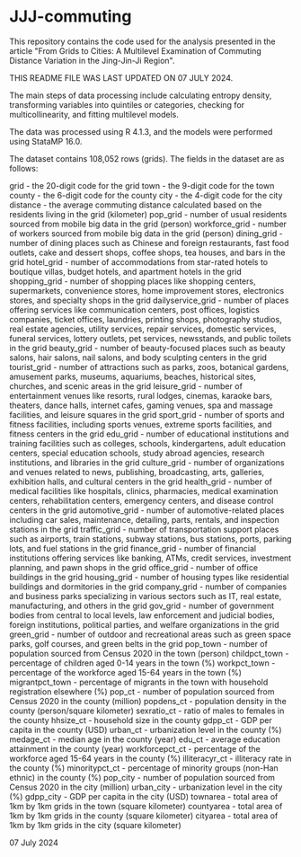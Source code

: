 # JJJ-commuting
This repository contains the code used for the analysis presented in the article "From Grids to Cities: A Multilevel Examination of Commuting Distance Variation in the Jing-Jin-Ji Region".

THIS README FILE WAS LAST UPDATED ON 07 JULY 2024.

The main steps of data processing include calculating entropy density, transforming variables into quintiles or categories, checking for multicollinearity, and fitting multilevel models.

The data was processed using R 4.1.3, and the models were performed using StataMP 16.0.

The dataset contains 108,052 rows (grids). The fields in the dataset are as follows:

grid - the 20-digit code for the grid
town - the 9-digit code for the town
county - the 6-digit code for the county
city - the 4-digit code for the city
distance - the average commuting distance calculated based on the residents living in the grid (kilometer)
pop_grid - number of usual residents sourced from mobile big data in the grid (person)
workforce_grid - number of workers sourced from mobile big data in the grid (person)
dining_grid - number of dining places such as Chinese and foreign restaurants, fast food outlets, cake and dessert shops, coffee shops, tea houses, and bars in the grid
hotel_grid - number of accommodations from star-rated hotels to boutique villas, budget hotels, and apartment hotels in the grid
shopping_grid - number of shopping places like shopping centers, supermarkets, convenience stores, home improvement stores, electronics stores, and specialty shops in the grid
dailyservice_grid - number of places offering services like communication centers, post offices, logistics companies, ticket offices, laundries, printing shops, photography studios, real estate agencies, utility services, repair services, domestic services, funeral services, lottery outlets, pet services, newsstands, and public toilets in the grid
beauty_grid - number of beauty-focused places such as beauty salons, hair salons, nail salons, and body sculpting centers in the grid
tourist_grid - number of attractions such as parks, zoos, botanical gardens, amusement parks, museums, aquariums, beaches, historical sites, churches, and scenic areas in the grid
leisure_grid - number of entertainment venues like resorts, rural lodges, cinemas, karaoke bars, theaters, dance halls, internet cafes, gaming venues, spa and massage facilities, and leisure squares in the grid
sport_grid - number of sports and fitness facilities, including sports venues, extreme sports facilities, and fitness centers in the grid
edu_grid - number of educational institutions and training facilities such as colleges, schools, kindergartens, adult education centers, special education schools, study abroad agencies, research institutions, and libraries in the grid
culture_grid - number of organizations and venues related to news, publishing, broadcasting, arts, galleries, exhibition halls, and cultural centers in the grid
health_grid - number of medical facilities like hospitals, clinics, pharmacies, medical examination centers, rehabilitation centers, emergency centers, and disease control centers in the grid
automotive_grid - number of automotive-related places including car sales, maintenance, detailing, parts, rentals, and inspection stations in the grid
traffic_grid - number of transportation support places such as airports, train stations, subway stations, bus stations, ports, parking lots, and fuel stations in the grid
finance_grid - number of financial institutions offering services like banking, ATMs, credit services, investment planning, and pawn shops in the grid
office_grid - number of office buildings in the grid
housing_grid - number of housing types like residential buildings and dormitories in the grid
company_grid - number of companies and business parks specializing in various sectors such as IT, real estate, manufacturing, and others in the grid
gov_grid - number of government bodies from central to local levels, law enforcement and judicial bodies, foreign institutions, political parties, and welfare organizations in the grid
green_grid - number of outdoor and recreational areas such as green space parks, golf courses, and green belts in the grid
pop_town - number of population sourced from Census 2020 in the town (person)
childpct_town - percentage of children aged 0-14 years in the town (%)
workpct_town - percentage of the workforce aged 15-64 years in the town (%)
migrantpct_town - percentage of migrants in the town with household registration elsewhere (%)
pop_ct - number of population sourced from Census 2020 in the county (million)
popdens_ct - population density in the county (person/square kilometer)
sexratio_ct - ratio of males to females in the county
hhsize_ct - household size in the county
gdpp_ct - GDP per capita in the county (USD)
urban_ct - urbanization level in the county (%)
medage_ct - median age in the county (year)
edu_ct - average education attainment in the county (year)
workforcepct_ct - percentage of the workforce aged 15-64 years in the county (%)
illiteracyr_ct - illiteracy rate in the county (%)
minoritypct_ct - percentage of minority groups (non-Han ethnic) in the county (%)
pop_city - number of population sourced from Census 2020 in the city (million)
urban_city - urbanization level in the city (%)
gdpp_city - GDP per capita in the city (USD)
townarea - total area of 1km by 1km grids in the town (square kilometer)
countyarea - total area of 1km by 1km grids in the county (square kilometer)
cityarea - total area of 1km by 1km grids in the city (square kilometer)


07 July 2024
